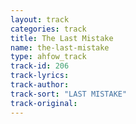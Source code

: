 ```yaml
---
layout: track
categories: track
title: The Last Mistake
name: the-last-mistake
type: ahfow_track
track-id: 206
track-lyrics: 
track-author: 
track-sort: "LAST MISTAKE"
track-original: 
---
```

